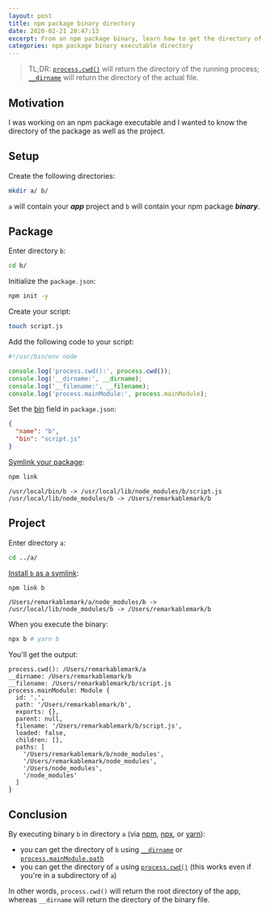 ```yaml
---
layout: post
title: npm package binary directory
date: 2020-02-21 20:47:13
excerpt: From an npm package binary, learn how to get the directory of the package and the directory of the project that installed the binary.
categories: npm package binary executable directory
---
```


> TL;DR: [`process.cwd()`](https://nodejs.org/api/process.html#process_process_cwd) will return the directory of the running process; [`__dirname`](https://nodejs.org/api/globals.html#globals_dirname) will return the directory of the actual file.

## Motivation

I was working on an npm package executable and I wanted to know the directory of the package as well as the project.

## Setup

Create the following directories:

```sh
mkdir a/ b/
```

`a` will contain your _**app**_ project and `b` will contain your npm package _**binary**_.

## Package

Enter directory `b`:

```sh
cd b/
```

Initialize the `package.json`:

```sh
npm init -y
```

Create your script:

```sh
touch script.js
```

Add the following code to your script:

```js
#!/usr/bin/env node

console.log('process.cwd():', process.cwd());
console.log('__dirname:', __dirname);
console.log('__filename:', __filename);
console.log('process.mainModule:', process.mainModule);
```

Set the [bin](https://docs.npmjs.com/files/package.json#bin) field in `package.json`:

```json
{
  "name": "b",
  "bin": "script.js"
}
```

[Symlink your package](https://docs.npmjs.com/cli-commands/link.html):

```sh
npm link
```

```
/usr/local/bin/b -> /usr/local/lib/node_modules/b/script.js
/usr/local/lib/node_modules/b -> /Users/remarkablemark/b
```

## Project

Enter directory `a`:

```sh
cd ../a/
```

[Install `b` as a symlink](https://docs.npmjs.com/cli-commands/link.html):

```sh
npm link b
```

```
/Users/remarkablemark/a/node_modules/b -> /usr/local/lib/node_modules/b -> /Users/remarkablemark/b
```

When you execute the binary:

```sh
npx b # yarn b
```

You'll get the output:

```
process.cwd(): /Users/remarkablemark/a
__dirname: /Users/remarkablemark/b
__filename: /Users/remarkablemark/b/script.js
process.mainModule: Module {
  id: '.',
  path: '/Users/remarkablemark/b',
  exports: {},
  parent: null,
  filename: '/Users/remarkablemark/b/script.js',
  loaded: false,
  children: [],
  paths: [
    '/Users/remarkablemark/b/node_modules',
    '/Users/remarkablemark/node_modules',
    '/Users/node_modules',
    '/node_modules'
  ]
}
```

## Conclusion

By executing binary `b` in directory `a` (via [npm](https://www.npmjs.com/), [npx](https://www.npmjs.com/package/npx), or [yarn](https://yarnpkg.com/)):

- you can get the directory of `b` using [`__dirname`](https://nodejs.org/api/globals.html#globals_dirname) or [`process.mainModule.path`](https://nodejs.org/api/process.html#process_process_mainmodule)
- you can get the directory of `a` using [`process.cwd()`](https://nodejs.org/api/process.html#process_process_cwd) (this works even if you're in a subdirectory of `a`)

In other words, `process.cwd()` will return the root directory of the app, whereas `__dirname` will return the directory of the binary file.
